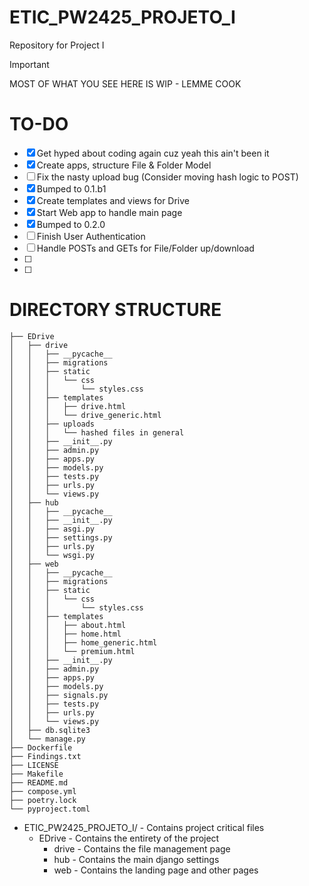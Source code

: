 # ETIC_PW2425_PROJETO_I
Repository for Project I

> [!IMPORTANT]
> MOST OF WHAT YOU SEE HERE IS WIP - LEMME COOK

# TO-DO
- [x] Get hyped about coding again cuz yeah this ain't been it
- [x] Create apps, structure File & Folder Model
- [ ] Fix the nasty upload bug (Consider moving hash logic to POST)
- [x] Bumped to 0.1.b1
- [x] Create templates and views for Drive
- [x] Start Web app to handle main page
- [x] Bumped to 0.2.0
- [ ] Finish User Authentication
- [ ] Handle POSTs and GETs for File/Folder up/download
- [ ] 
- [ ] 

# DIRECTORY STRUCTURE
```
├── EDrive
│   ├── drive
│   │   ├── __pycache__
│   │   ├── migrations
│   │   ├── static
│   │   │   └── css
│   │   │       └── styles.css
│   │   ├── templates
│   │   │   ├── drive.html
│   │   │   └── drive_generic.html
│   │   ├── uploads
│   │   │   └── hashed files in general
│   │   ├── __init__.py
│   │   ├── admin.py
│   │   ├── apps.py
│   │   ├── models.py
│   │   ├── tests.py
│   │   ├── urls.py
│   │   └── views.py
│   ├── hub
│   │   ├── __pycache__
│   │   ├── __init__.py
│   │   ├── asgi.py
│   │   ├── settings.py
│   │   ├── urls.py
│   │   └── wsgi.py
│   ├── web
│   │   ├── __pycache__
│   │   ├── migrations
│   │   ├── static
│   │   │   └── css
│   │   │       └── styles.css
│   │   ├── templates
│   │   │   ├── about.html
│   │   │   ├── home.html
│   │   │   ├── home_generic.html
│   │   │   └── premium.html
│   │   ├── __init__.py
│   │   ├── admin.py
│   │   ├── apps.py
│   │   ├── models.py
│   │   ├── signals.py
│   │   ├── tests.py
│   │   ├── urls.py
│   │   └── views.py
│   ├── db.sqlite3
│   └── manage.py
├── Dockerfile
├── Findings.txt
├── LICENSE
├── Makefile
├── README.md
├── compose.yml
├── poetry.lock
└── pyproject.toml
```

- ETIC_PW2425_PROJETO_I/ - Contains project critical files 
    - EDrive - Contains the entirety of the project
        - drive - Contains the file management page
        - hub - Contains the main django settings
        - web - Contains the landing page and other pages